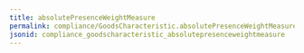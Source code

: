 ```yaml
---
title: absolutePresenceWeightMeasure
permalink: compliance/GoodsCharacteristic.absolutePresenceWeightMeasure.html
jsonid: compliance_goodscharacteristic_absolutepresenceweightmeasure
---
```

